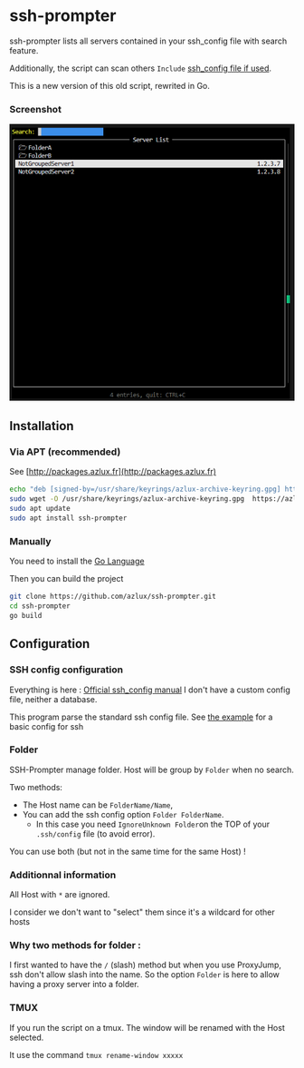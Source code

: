 # ssh-prompter

ssh-prompter lists all servers contained in your ssh_config file with search feature.

Additionally, the script can scan others `Include` [ssh_config file if used](https://man.openbsd.org/ssh_config#Include).

This is a new version of this old script, rewrited in Go.

### Screenshot
![ssh-prompter](examples/Capture1.PNG)

## Installation
### Via APT (recommended)
See [http://packages.azlux.fr](http://packages.azlux.fr)

```bash
echo "deb [signed-by=/usr/share/keyrings/azlux-archive-keyring.gpg] http://packages.azlux.fr/debian/ bookworm main" | sudo tee /etc/apt/sources.list.d/azlux.list
sudo wget -O /usr/share/keyrings/azlux-archive-keyring.gpg  https://azlux.fr/repo.gpg
sudo apt update
sudo apt install ssh-prompter
```

### Manually
You need to install the [Go Language](https://go.dev/doc/install)

Then you can build the project
```bash
git clone https://github.com/azlux/ssh-prompter.git
cd ssh-prompter
go build
```

## Configuration

### SSH config configuration
Everything is here : [Official ssh_config manual](https://man.openbsd.org/ssh_config)
I don't have a custom config file, neither a database. 

This program parse the standard ssh config file. See [the example](examples/config) for a basic config for ssh

### Folder
SSH-Prompter manage folder.
Host will be group by `Folder` when no search.

Two methods:
- The Host name can be `FolderName/Name`, 
- You can add the ssh config option `Folder FolderName`.
  - In this case you need `IgnoreUnknown Folder`on the TOP of your `.ssh/config` file (to avoid error).

You can use both (but not in the same time for the same Host) !

### Additionnal information
All Host with `*` are ignored.

I consider we don't want to "select" them since it's a wildcard for other hosts

### Why two methods for folder :
I first wanted to have the `/` (slash) method but when you use ProxyJump, ssh don't allow slash into the name.
So the option `Folder` is here to allow having a proxy server into a folder.

### TMUX
If you run the script on a tmux.
The window will be renamed with the Host selected.

It use the command `tmux rename-window xxxxx`
